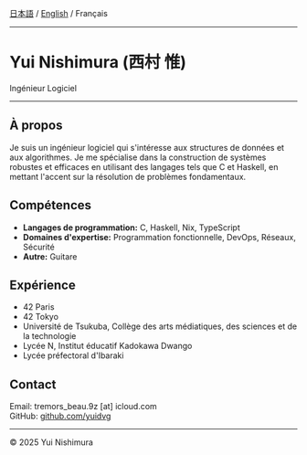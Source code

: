 [日本語](index.md) / [English](index.en.md) / Français

---

# Yui Nishimura (西村 惟)
Ingénieur Logiciel

---

## À propos
Je suis un ingénieur logiciel qui s'intéresse aux structures de données et aux algorithmes.
Je me spécialise dans la construction de systèmes robustes et efficaces en utilisant des langages tels que C et Haskell,
en mettant l'accent sur la résolution de problèmes fondamentaux.

## Compétences
*   **Langages de programmation:** C, Haskell, Nix, TypeScript
*   **Domaines d'expertise:** Programmation fonctionnelle, DevOps, Réseaux, Sécurité
*   **Autre:** Guitare

## Expérience
*   42 Paris
*   42 Tokyo
*   Université de Tsukuba, Collège des arts médiatiques, des sciences et de la technologie
*   Lycée N, Institut éducatif Kadokawa Dwango
*   Lycée préfectoral d'Ibaraki

## Contact
Email: tremors_beau.9z [at] icloud.com<br>
GitHub: [github.com/yuidvg](https://github.com/yuidvg)

---

&copy; 2025 Yui Nishimura